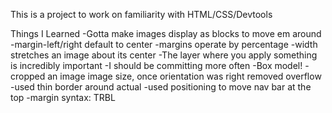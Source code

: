 This is a project to work on familiarity with HTML/CSS/Devtools

Things I Learned
-Gotta make images display as blocks to move em around
  -margin-left/right default to center
    -margins operate by percentage
  -width stretches an image about its center
-The layer where you apply something is incredibly important
-I should be committing more often
-Box model!
-cropped an image image size, once orientation was right removed overflow
  -used thin border around actual
-used positioning to move nav bar at the top
-margin syntax: TRBL
